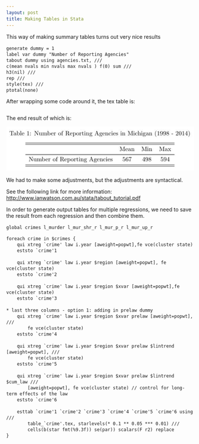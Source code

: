 ```yaml
---
layout: post
title: Making Tables in Stata
---
```


This way of making summary tables turns out very nice results
```
generate dummy = 1
label var dummy "Number of Reporting Agencies"
tabout dummy using agencies.txt, ///
c(mean nvals min nvals max nvals ) f(0) sum ///
h3(nil) ///
rep ///
style(tex) ///
ptotal(none)
```

After wrapping some code around it, the tex table is:
```

```

The end result of which is:

![Reporting Agencies](/images/agencies.jpg "Reporting Agencies in Michigan")

We had to make some adjustments, but the adjustments are syntactical.

See the following link for more information:
http://www.ianwatson.com.au/stata/tabout_tutorial.pdf



In order to generate output tables for multiple regressions, we need to save the result from each regression and then combine them.

```
global crimes l_murder l_mur_shr_r l_mur_p_r l_mur_up_r
```

```
foreach crime in $crimes {
	qui xtreg `crime' law i.year [aweight=popwt],fe vce(cluster state)
	eststo `crime'1

	qui xtreg `crime' law i.year $region [aweight=popwt], fe vce(cluster state)
	eststo `crime'2

	qui xtreg `crime' law i.year $region $xvar [aweight=popwt],fe vce(cluster state)
	eststo `crime'3

* last three columns - option 1: adding in prelaw dummy
	qui xtreg `crime' law i.year $region $xvar prelaw [aweight=popwt], ///
		fe vce(cluster state)
	eststo `crime'4

	qui xtreg `crime' law i.year $region $xvar prelaw $lintrend [aweight=popwt], ///
		fe vce(cluster state)
	eststo `crime'5

	qui xtreg `crime' law i.year $region $xvar prelaw $lintrend $cum_law ///
		[aweight=popwt], fe vce(cluster state) // control for long-term effects of the law
	eststo `crime'6

	esttab `crime'1 `crime'2 `crime'3 `crime'4 `crime'5 `crime'6 using ///
		table_`crime'.tex, starlevels(* 0.1 ** 0.05 *** 0.01) ///
		cells(b(star fmt(%9.3f)) se(par)) scalars(F r2) replace
}
```
